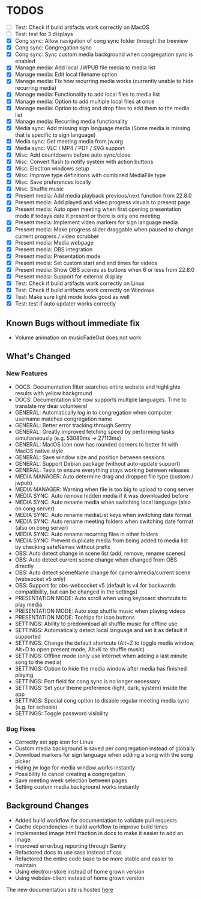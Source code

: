 # TODOS

- [ ] Test: Check if build artifacts work correctly on MacOS
- [ ] Test: test for 3 displays
- [X] Cong sync: Allow navigation of cong sync folder through the treeview
- [X] Cong sync: Congregation sync
- [X] Cong sync: Sync custom media background when congregation sync is enabled
- [X] Manage media: Add local JWPUB file media to media list
- [X] Manage media: Edit local filename option
- [X] Manage media: Fix how recurring media works (currently unable to hide recurring media)
- [X] Manage media: Functionality to add local files to media list
- [X] Manage media: Option to add multiple local files at once
- [X] Manage media: Option to drag and drop files to add them to the media list
- [X] Manage media: Recurring media functionality
- [X] Media sync: Add missing sign language media (Some media is missing that is specific to sign language)
- [X] Media sync: Get meeting media from jw.org
- [X] Media sync: VLC / MP4 / PDF / SVG support
- [X] Misc: Add countdowns before auto sync/close
- [X] Misc: Convert flash to notify system with action buttons
- [X] Misc: Electron windows setup
- [X] Misc: Improve type definitions with combined MediaFile type
- [X] Misc: Save preferences locally
- [X] Misc: Shuffle music
- [X] Present media: Add media playback previous/next function from 22.8.0
- [X] Present media: Add played and video progress visuals to present page
- [X] Present media: Auto open meeting when first opening presentation mode if todays date it present or there is only one meeting
- [X] Present media: Implement video markers for sign language media
- [X] Present media: Make progress slider draggable when paused to change current progress / video scrubber
- [X] Present media: Media webpage
- [X] Present media: OBS integration
- [X] Present media: Presentation mode
- [X] Present media: Set custom start and end times for videos
- [X] Present media: Show OBS scenes as buttons when 6 or less from 22.8.0
- [X] Present media: Support for external display
- [X] Test: Check if build artifacts work correctly on Linux
- [X] Test: Check if build artifacts work correctly on Windows
- [X] Test: Make sure light mode looks good as well
- [X] Test: test if auto updater works correctly

## Known Bugs without immediate fix

- Volume animation on musicFadeOut does not work

## What's Changed

### New Features

- DOCS: Documentation filter searches entire website and highlights results with yellow background
- DOCS: Documentation site now supports multiple languages. Time to translate my dear volunteers!
- GENERAL: Automatically log in to congregation when computer username matches congregation name
- GENERAL: Better error tracking through Sentry
- GENERAL: Greatly improved fetching speed by performing tasks simultaneously (e.g. 53080ms -> 27113ms)
- GENERAL: MacOS icon now has rounded corners to better fit with MacOS native style
- GENERAL: Save window size and position between sessions
- GENERAL: Support Debian package (without auto-update support)
- GENERAL: Tests to ensure everything stays working between releases
- MEDIA MANAGER: Auto determine drag and dropped file type (custom / jwpub)
- MEDIA MANAGER: Warning when file is too big to upload to cong server
- MEDIA SYNC: Auto remove hidden media if it was downloaded before
- MEDIA SYNC: Auto rename media when switching local language (also on cong server)
- MEDIA SYNC: Auto rename mediaList keys when switching date format
- MEDIA SYNC: Auto rename meeting folders when switching date format (also on cong server)
- MEDIA SYNC: Auto rename recurring files in other folders
- MEDIA SYNC: Prevent duplicate media from being added to media list by checking safeNames without prefix
- OBS: Auto detect change in scene list (add, remove, rename scenes)
- OBS: Auto detect current scene change when changed from OBS directly
- OBS: Auto detect sceneName change for camera/media/current scene (websocket v5 only)
- OBS: Support for obs-websocket v5 (default is v4 for backwards compatibility, but can be changed in the settings)
- PRESENTATION MODE: Auto scroll when using keyboard shortcuts to play media
- PRESENTATION MODE: Auto stop shuffle music when playing videos
- PRESENTATION MODE: Tooltips for icon buttons
- SETTINGS: Ability to predownload all shuffle music for offline use
- SETTINGS: Automatically detect local language and set it as default if supported
- SETTINGS: Change the default shortcuts (Alt+Z to toggle media window, Alt+D to open present mode, Alt+K to shuffle music)
- SETTINGS: Offline mode (only use internet when adding a last minute song to the media)
- SETTINGS: Option to hide the media window after media has finished playing
- SETTINGS: Port field for cong sync is no longer necessary
- SETTINGS: Set your theme preference (light, dark, system) inside the app
- SETTINGS: Special cong option to disable regular meeting media sync (e.g. for schools)
- SETTINGS: Toggle password visibility

### Bug Fixes

- Correctly set app icon for Linux
- Custom media background is saved per congregation instead of globally
- Download markers for sign language when adding a song with the song picker
- Hiding jw logo for media window works instantly
- Possibility to cancel creating a congregation
- Save meeting week selection between pages
- Setting custom media background works instantly

## Background Changes

- Added build workflow for documentation to validate pull requests
- Cache dependencies in build workflow to improve build times
- Implemented image html fraction in docs to make it easier to add an image
- Improved error/bug reporting through Sentry
- Refactored docs to use sass instead of css
- Refactored the entire code base to be more stable and easier to maintain
- Using electron-store instead of home grown version
- Using webdav-client instead of home grown version

The new documentation site is hosted [here](https://mtdvlpr.github.io/meeting-media-manager/)
